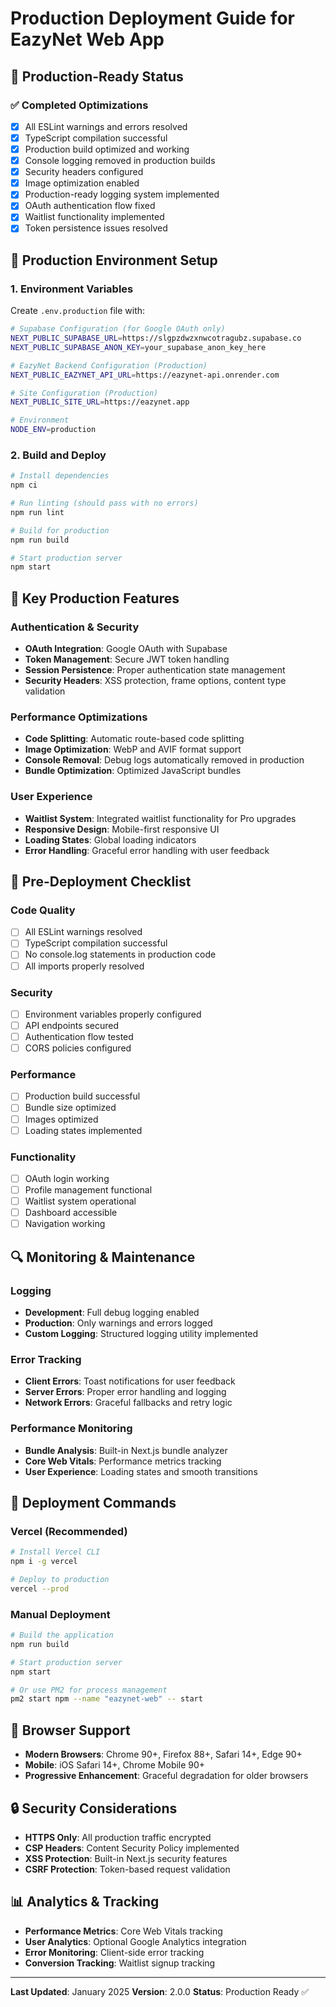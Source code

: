 # Production Deployment Guide for EazyNet Web App

## 🚀 Production-Ready Status

### ✅ Completed Optimizations
- [x] All ESLint warnings and errors resolved
- [x] TypeScript compilation successful
- [x] Production build optimized and working
- [x] Console logging removed in production builds
- [x] Security headers configured
- [x] Image optimization enabled
- [x] Production-ready logging system implemented
- [x] OAuth authentication flow fixed
- [x] Waitlist functionality implemented
- [x] Token persistence issues resolved

## 🔧 Production Environment Setup

### 1. Environment Variables
Create `.env.production` file with:
```bash
# Supabase Configuration (for Google OAuth only)
NEXT_PUBLIC_SUPABASE_URL=https://slgpzdwzxnwcotragubz.supabase.co
NEXT_PUBLIC_SUPABASE_ANON_KEY=your_supabase_anon_key_here

# EazyNet Backend Configuration (Production)
NEXT_PUBLIC_EAZYNET_API_URL=https://eazynet-api.onrender.com

# Site Configuration (Production)
NEXT_PUBLIC_SITE_URL=https://eazynet.app

# Environment
NODE_ENV=production
```

### 2. Build and Deploy
```bash
# Install dependencies
npm ci

# Run linting (should pass with no errors)
npm run lint

# Build for production
npm run build

# Start production server
npm start
```

## 🎯 Key Production Features

### Authentication & Security
- **OAuth Integration**: Google OAuth with Supabase
- **Token Management**: Secure JWT token handling
- **Session Persistence**: Proper authentication state management
- **Security Headers**: XSS protection, frame options, content type validation

### Performance Optimizations
- **Code Splitting**: Automatic route-based code splitting
- **Image Optimization**: WebP and AVIF format support
- **Console Removal**: Debug logs automatically removed in production
- **Bundle Optimization**: Optimized JavaScript bundles

### User Experience
- **Waitlist System**: Integrated waitlist functionality for Pro upgrades
- **Responsive Design**: Mobile-first responsive UI
- **Loading States**: Global loading indicators
- **Error Handling**: Graceful error handling with user feedback

## 🚨 Pre-Deployment Checklist

### Code Quality
- [ ] All ESLint warnings resolved
- [ ] TypeScript compilation successful
- [ ] No console.log statements in production code
- [ ] All imports properly resolved

### Security
- [ ] Environment variables properly configured
- [ ] API endpoints secured
- [ ] Authentication flow tested
- [ ] CORS policies configured

### Performance
- [ ] Production build successful
- [ ] Bundle size optimized
- [ ] Images optimized
- [ ] Loading states implemented

### Functionality
- [ ] OAuth login working
- [ ] Profile management functional
- [ ] Waitlist system operational
- [ ] Dashboard accessible
- [ ] Navigation working

## 🔍 Monitoring & Maintenance

### Logging
- **Development**: Full debug logging enabled
- **Production**: Only warnings and errors logged
- **Custom Logging**: Structured logging utility implemented

### Error Tracking
- **Client Errors**: Toast notifications for user feedback
- **Server Errors**: Proper error handling and logging
- **Network Errors**: Graceful fallbacks and retry logic

### Performance Monitoring
- **Bundle Analysis**: Built-in Next.js bundle analyzer
- **Core Web Vitals**: Performance metrics tracking
- **User Experience**: Loading states and smooth transitions

## 🚀 Deployment Commands

### Vercel (Recommended)
```bash
# Install Vercel CLI
npm i -g vercel

# Deploy to production
vercel --prod
```

### Manual Deployment
```bash
# Build the application
npm run build

# Start production server
npm start

# Or use PM2 for process management
pm2 start npm --name "eazynet-web" -- start
```

## 📱 Browser Support

- **Modern Browsers**: Chrome 90+, Firefox 88+, Safari 14+, Edge 90+
- **Mobile**: iOS Safari 14+, Chrome Mobile 90+
- **Progressive Enhancement**: Graceful degradation for older browsers

## 🔒 Security Considerations

- **HTTPS Only**: All production traffic encrypted
- **CSP Headers**: Content Security Policy implemented
- **XSS Protection**: Built-in Next.js security features
- **CSRF Protection**: Token-based request validation

## 📊 Analytics & Tracking

- **Performance Metrics**: Core Web Vitals tracking
- **User Analytics**: Optional Google Analytics integration
- **Error Monitoring**: Client-side error tracking
- **Conversion Tracking**: Waitlist signup tracking

---

**Last Updated**: January 2025
**Version**: 2.0.0
**Status**: Production Ready ✅
